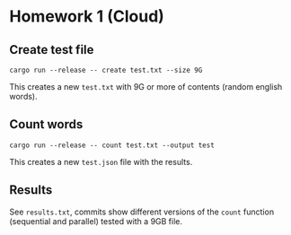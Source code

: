 # Homework 1 (Cloud)

## Create test file 
```
cargo run --release -- create test.txt --size 9G 
```

This creates a new `test.txt` with 9G or more of contents (random english words).

## Count words 
```
cargo run --release -- count test.txt --output test 
```

This creates a new `test.json` file with the results. 

## Results 
See `results.txt`, commits show different versions of the `count` function 
(sequential and parallel) tested with a 9GB file.